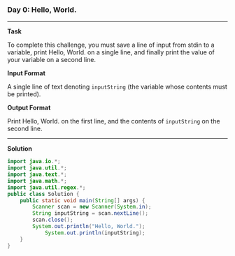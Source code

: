### Day 0: Hello, World.

------------

**Task**

To complete this challenge, you must save a line of input from stdin to a variable, print Hello, World. on a single line, and finally print the value of your variable on a second line.

**Input Format**

A single line of text denoting `inputString` (the variable whose contents must be printed).

**Output Format**

Print Hello, World. on the first line, and the contents of `inputString` on the second line.

------------

**Solution**

```java
import java.io.*;
import java.util.*;
import java.text.*;
import java.math.*;
import java.util.regex.*;
public class Solution {
	public static void main(String[] args) {
		Scanner scan = new Scanner(System.in); 
		String inputString = scan.nextLine(); 
		scan.close(); 
		System.out.println("Hello, World.");
        	System.out.println(inputString);
	}
}
```
